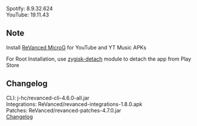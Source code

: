 Spotify: 8.9.32.624  
YouTube: 19.11.43  

## Note  

Install [ReVanced MicroG](https://github.com/ReVanced/GmsCore/releases) for YouTube and YT Music APKs  

For Root Installation, use [zygisk-detach](https://github.com/j-hc/zygisk-detach) module to detach the app from Play Store  

## Changelog  
CLI: j-hc/revanced-cli-4.6.0-all.jar  
Integrations: ReVanced/revanced-integrations-1.8.0.apk  
Patches: ReVanced/revanced-patches-4.7.0.jar  
[Changelog](https://github.com/ReVanced/revanced-patches/releases/tag/v4.7.0)  
